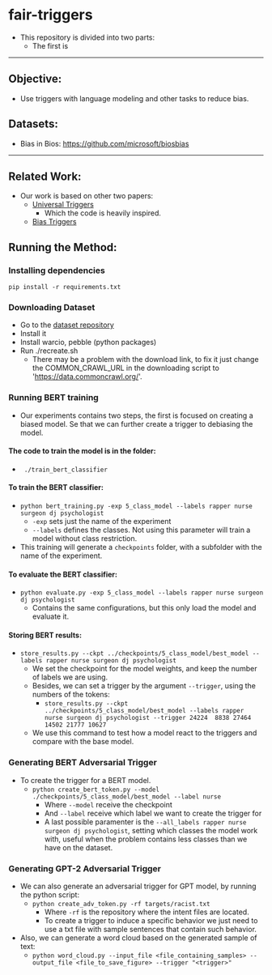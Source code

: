 # fair-triggers
* This repository is divided into two parts:
  * The first is 

***
## Objective:
* Use triggers with language modeling and other tasks to reduce bias.

## Datasets:
* Bias in Bios: https://github.com/microsoft/biosbias
***
## Related Work:
* Our work is based on other two papers:
  * [Universal Triggers](https://arxiv.org/abs/1908.07125)
    * Which the code is heavily inspired.
  * [Bias Triggers](https://arxiv.org/abs/2005.00268)


## Running the Method:

### Installing dependencies
```
pip install -r requirements.txt
```
### Downloading Dataset
* Go to the [dataset repository](https://github.com/microsoft/biosbias)
* Install it
* Install warcio, pebble (python packages)
* Run ./recreate.sh
  * There may be a problem with the download link, to fix it just change the COMMON_CRAWL_URL in the downloading script to 'https://data.commoncrawl.org/'.

### Running BERT training
* Our experiments contains two steps, the first is focused on creating a biased model. Se that we can further create a trigger to debiasing the model.
#### The code to train the model is in the folder:
  * ``` ./train_bert_classifier```

#### To train the BERT classifier:
  * ```python bert_training.py -exp 5_class_model --labels rapper nurse surgeon dj psychologist```
    * ```-exp``` sets just the name of the experiment
    * ```--labels``` defines the classes. Not using this parameter will train a model without class restriction.
  * This training will generate a ```checkpoints``` folder, with a subfolder with the name of the experiment.

#### To evaluate the BERT classifier:
* ```python evaluate.py -exp 5_class_model --labels rapper nurse surgeon dj psychologist```
  * Contains the same configurations, but this only load the model and evaluate it.

#### Storing BERT results:
* ```store_results.py --ckpt ../checkpoints/5_class_model/best_model --labels rapper nurse surgeon dj psychologist```
  * We set the checkpoint for the model weights, and keep the number of labels we are using.
  * Besides, we can set a trigger by the argument ```--trigger```, using the numbers of the tokens:
    * ```store_results.py --ckpt ../checkpoints/5_class_model/best_model --labels rapper nurse surgeon dj psychologist --trigger 24224  8838 27464 14502 21777 10627```
  * We use this command to test how a model react to the triggers and compare with the base model.

### Generating BERT Adversarial Trigger
* To create the trigger for a BERT model.
  * ```python create_bert_token.py --model ./checkpoints/5_class_model/best_model --label nurse```
    * Where ```--model``` receive the checkpoint
    * And ```--label``` receive which label we want to create the trigger for
    * A last possible paramenter is the ```--all_labels rapper nurse surgeon dj psychologist```, setting which classes the model work with, useful when the problem contains less classes than we have on the dataset.

### Generating GPT-2 Adversarial Trigger
* We can also generate an adversarial trigger for GPT model, by running the python script:
  * ```python create_adv_token.py -rf targets/racist.txt```
    * Where ```-rf``` is the repository where the intent files are located. 
    * To create a trigger to induce a specific behavior we just need to use a txt file with sample sentences that contain such behavior.
*  Also, we can generate a word cloud based on the generated sample of text:
   *  ```python word_cloud.py --input_file <file_containing_samples> --output_file <file_to_save_figure> --trigger "<trigger>"```